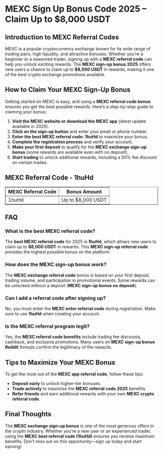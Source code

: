 <h1>MEXC Sign Up Bonus Code 2025 – Claim Up to $8,000 USDT</h1>
<h2>Introduction to MEXC Referral Codes</h2>
<p>MEXC is a popular cryptocurrency exchange known for its wide range of trading pairs, high liquidity, and attractive bonuses. Whether you’re a beginner or a seasoned trader, signing up with a <strong>MEXC referral code</strong> can help you unlock exciting rewards. The <strong>MEXC sign-up bonus 2025</strong> offers new users a chance to claim up to <strong>$8,000 USDT</strong> in rewards, making it one of the best crypto exchange promotions available.</p>

<h2>How to Claim Your MEXC Sign-Up Bonus</h2>
<p>Getting started on MEXC is easy, and using a <strong>MEXC referral code bonus</strong> ensures you get the best possible rewards. Here’s a step-by-step guide to claiming your bonus:</p>
<ol>
    <li><strong>Visit the MEXC website or download the MEXC app</strong> (latest update available in 2025).</li>
    <li><strong>Click on the sign-up button</strong> and enter your email or phone number.</li>
    <li><strong>Enter the best MEXC referral code: 1huHd</strong> to maximize your bonus.</li>
    <li><strong>Complete the registration process</strong> and verify your account.</li>
    <li><strong>Make your first deposit</strong> to qualify for the <strong>MEXC exchange sign-up bonus</strong> (some rewards are available even with no deposit).</li>
    <li><strong>Start trading</strong> to unlock additional rewards, including a 50% fee discount on certain trades.</li>
</ol>

<h2>MEXC Referral Code - 1huHd</h2>
<table border="1">
    <tr>
        <th>MEXC Referral Code</th>
        <th>Bonus Amount</th>
    </tr>
    <tr>
        <td>1huHd</td>
        <td>Up to $8,000 USDT</td>
    </tr>
</table>

<h2>FAQ</h2>
<h3>What is the best MEXC referral code?</h3>
<p>The <strong>best MEXC referral code</strong> for 2025 is <strong>1huHd</strong>, which allows new users to claim up to <strong>$8,000 USDT</strong> in rewards. This <strong>MEXC sign-up referral code</strong> provides the highest possible bonus on the platform.</p>

<h3>How does the MEXC sign-up bonus work?</h3>
<p>The <strong>MEXC exchange referral code</strong> bonus is based on your first deposit, trading volume, and participation in promotional events. Some rewards can be unlocked without a deposit (<strong>MEXC sign-up bonus no deposit</strong>).</p>

<h3>Can I add a referral code after signing up?</h3>
<p>No, you must enter the <strong>MEXC enter referral code</strong> during registration. Make sure to use <strong>1huHd</strong> when creating your account.</p>

<h3>Is the MEXC referral program legit?</h3>
<p>Yes, the <strong>MEXC referral code benefits</strong> include trading fee discounts, cashback, and exclusive promotions. Many users on <strong>MEXC sign-up bonus Reddit</strong> threads confirm the legitimacy of the rewards.</p>

<h2>Tips to Maximize Your MEXC Bonus</h2>
<p>To get the most out of the <strong>MEXC app referral code</strong>, follow these tips:</p>
<ul>
    <li><strong>Deposit early</strong> to unlock higher-tier bonuses.</li>
    <li><strong>Trade actively</strong> to maximize the <strong>MEXC referral code 2025</strong> benefits.</li>
    <li><strong>Refer friends</strong> and earn additional rewards with your own <strong>MEXC crypto referral code</strong>.</li>
</ul>

<h2>Final Thoughts</h2>
<p>The <strong>MEXC exchange sign-up bonus</strong> is one of the most generous offers in the crypto industry. Whether you’re a new user or an experienced trader, using the <strong>MEXC best referral code (1huHd)</strong> ensures you receive maximum benefits. Don’t miss out on this opportunity—sign up today and start earning!</p>
